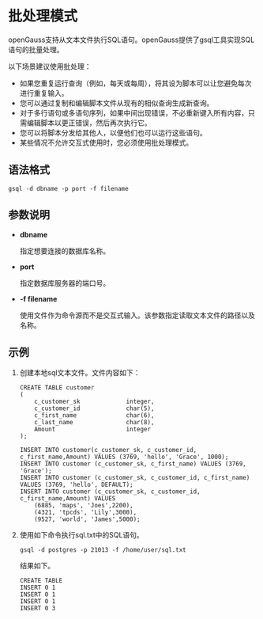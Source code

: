 # 批处理模式<a name="ZH-CN_TOPIC_0000001255021831"></a>

openGauss支持从文本文件执行SQL语句。openGauss提供了gsql工具实现SQL语句的批量处理。

以下场景建议使用批处理：

-   如果您重复运行查询（例如，每天或每周），将其设为脚本可以让您避免每次进行重复输入。
-   您可以通过复制和编辑脚本文件从现有的相似查询生成新查询。
-   对于多行语句或多语句序列，如果中间出现错误，不必重新键入所有内容，只需编辑脚本以更正错误，然后再次执行它。
-   您可以将脚本分发给其他人，以便他们也可以运行这些语句。
-   某些情况不允许交互式使用时，您必须使用批处理模式。

## 语法格式<a name="section3644161111459"></a>

```
gsql -d dbname -p port -f filename
```

## 参数说明<a name="section3770135115014"></a>

-   **dbname**

    指定想要连接的数据库名称。

-   **port**

    指定数据库服务器的端口号。

-   **-f filename**

    使用文件作为命令源而不是交互式输入。该参数指定读取文本文件的路径以及名称。


## 示例<a name="section231191615452"></a>

1.  创建本地sql文本文件。文件内容如下：

    ```
    CREATE TABLE customer
    (
        c_customer_sk             integer,
        c_customer_id             char(5),
        c_first_name              char(6),
        c_last_name               char(8),
        Amount                    integer
    );
    
    INSERT INTO customer(c_customer_sk, c_customer_id, c_first_name,Amount) VALUES (3769, 'hello', 'Grace', 1000);
    INSERT INTO customer (c_customer_sk, c_first_name) VALUES (3769, 'Grace');
    INSERT INTO customer (c_customer_sk, c_customer_id, c_first_name) VALUES (3769, 'hello', DEFAULT);
    INSERT INTO customer (c_customer_sk, c_customer_id, c_first_name,Amount) VALUES 
        (6885, 'maps', 'Joes',2200),
        (4321, 'tpcds', 'Lily',3000),
        (9527, 'world', 'James',5000);
    ```

2.  使用如下命令执行sql.txt中的SQL语句。

    ```
    gsql -d postgres -p 21013 -f /home/user/sql.txt
    ```

    结果如下。

    ```
    CREATE TABLE
    INSERT 0 1
    INSERT 0 1
    INSERT 0 1
    INSERT 0 3
    ```


